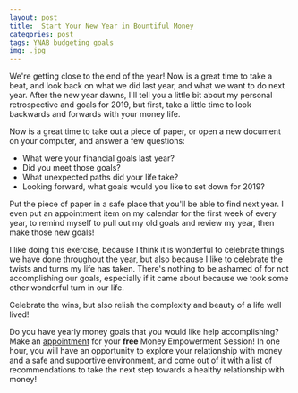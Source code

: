 ```yaml
---
layout: post
title:  Start Your New Year in Bountiful Money
categories: post
tags: YNAB budgeting goals 
img: .jpg
---
```


We're getting close to the end of the year! Now is a great time to take a beat, and look back on what we did last year, and what we want to do next year. After the new year dawns, I'll tell you a little bit about my personal retrospective and goals for 2019, but first, take a little time to look backwards and forwards with your money life.

<!--more-->

Now is a great time to take out a piece of paper, or open a new document on your computer, and answer a few questions:  
* What were your financial goals last year?
* Did you meet those goals?
* What unexpected paths did your life take?
* Looking forward, what goals would you like to set down for 2019?

Put the piece of paper in a safe place that you'll be able to find next year. I even put an appointment item on my calendar for the first week of every year, to remind myself to pull out my old goals and review my year, then make those new goals!

I like doing this exercise, because I think it is wonderful to celebrate things we have done throughout the year, but also because I like to celebrate the twists and turns my life has taken. There's nothing to be ashamed of for not accomplishing our goals, especially if it came about because we took some other wonderful turn in our life. 

Celebrate the wins, but also relish the complexity and beauty of a life well lived!

Do you have yearly money goals that you would like help accomplishing? Make an [appointment](https://calendly.com/ceciliacase/initialconsult) for your **free** Money Empowerment Session! In one hour, you will have an opportunity to explore your relationship with money and a safe and supportive environment, and come out of it with a list of recommendations to take the next step towards a healthy relationship with money!
